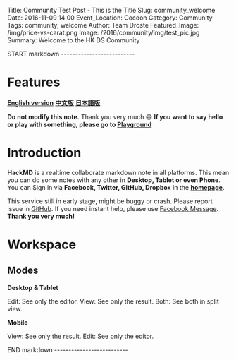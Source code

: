 Title: Community Test Post - This is the Title
Slug: community_welcome
Date: 2016-11-09 14:00
Event_Location: Cocoon
Category: Community
Tags: community, welcome
Author: Team Droste 
Featured_Image: /img/price-vs-carat.png
Image: /2016/community/img/test_pic.jpg
Summary: Welcome to the HK DS Community


START markdown --------------------------

Features
===
**[English version](/features)**
**[中文版](/CwYwhgzAbApgHFAtHAnAIzY4awBNkwCsA7ImFCBCHAIxwBMhhIQAAA==)**
**[日本語版](/GwMxE4HYA4EMBMC0BTcwBMiAs94FZFpktZFIQ91pp1xwAjdPIA==)**

**Do not modify this note.** Thank you very much :smile:
**If you want to say hello or play with something, please go to [Playground](/CwDgDAZgTFCcCmBaAhvAJgVkceA2AzIgEYDGIJiIGIU8GYRYJA7PkAAA)**

Introduction
===
<i class="fa fa-file-text"></i> **HackMD** is a realtime collaborate markdown note in all platforms.
This mean you can do some notes with any other in **Desktop, Tablet or even Phone**.
You can Sign in via **Facebook, Twitter, GitHub, Dropbox** in the **[homepage](/)**.

This service still in early stage, might be buggy or crash.
Please report issue in [GitHub](https://github.com/hackmdio/hackmd).
If you need instant help, please use [Facebook Message](https://www.facebook.com/messages/866415986748945).
**Thank you very much!**

Workspace
===
## Modes
**Desktop & Tablet**

<i class="fa fa-edit fa-fw"></i> Edit: See only the editor.
<i class="fa fa-eye fa-fw"></i> View: See only the result.
<i class="fa fa-columns fa-fw"></i> Both: See both in split view.

**Mobile**

<i class="fa fa-toggle-on fa-fw"></i> View: See only the result.
<i class="fa fa-toggle-off fa-fw"></i> Edit: See only the editor.

END markdown --------------------------
